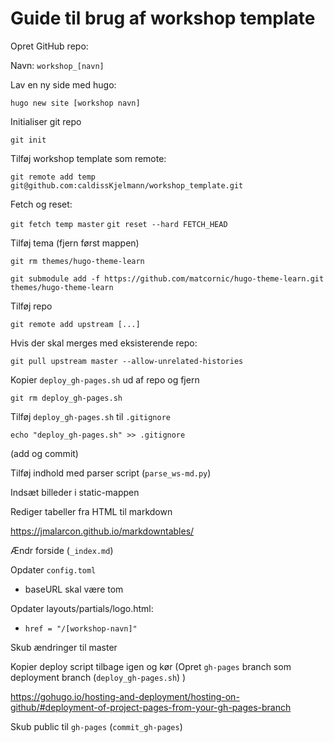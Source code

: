 # Guide til brug af workshop template



Opret GitHub repo:

Navn: `workshop_[navn]`



Lav en ny side med hugo:

`hugo new site [workshop navn]`



Initialiser git repo

`git init`



Tilføj workshop template som remote:

`git remote add temp git@github.com:caldissKjelmann/workshop_template.git`



Fetch og reset:

`git fetch temp master`
`git reset --hard FETCH_HEAD`



Tilføj tema (fjern først mappen)

`git rm themes/hugo-theme-learn`

`git submodule add -f https://github.com/matcornic/hugo-theme-learn.git themes/hugo-theme-learn`



Tilføj repo

`git remote add upstream [...]`



Hvis der skal merges med eksisterende repo:

`git pull upstream master --allow-unrelated-histories`



Kopier `deploy_gh-pages.sh` ud af repo og fjern

`git rm deploy_gh-pages.sh`



Tilføj `deploy_gh-pages.sh` til `.gitignore`

`echo "deploy_gh-pages.sh" >> .gitignore`

(add og commit)



Tilføj indhold med parser script (`parse_ws-md.py`)



Indsæt billeder i static-mappen



Rediger tabeller fra HTML til markdown

https://jmalarcon.github.io/markdowntables/



Ændr forside (`_index.md`)



Opdater `config.toml`

- baseURL skal være tom



Opdater layouts/partials/logo.html:

- `href = "/[workshop-navn]"`



Skub ændringer til master



Kopier deploy script tilbage igen og kør (Opret `gh-pages` branch som deployment branch (`deploy_gh-pages.sh`) )

https://gohugo.io/hosting-and-deployment/hosting-on-github/#deployment-of-project-pages-from-your-gh-pages-branch



Skub public til `gh-pages` (`commit_gh-pages`)


